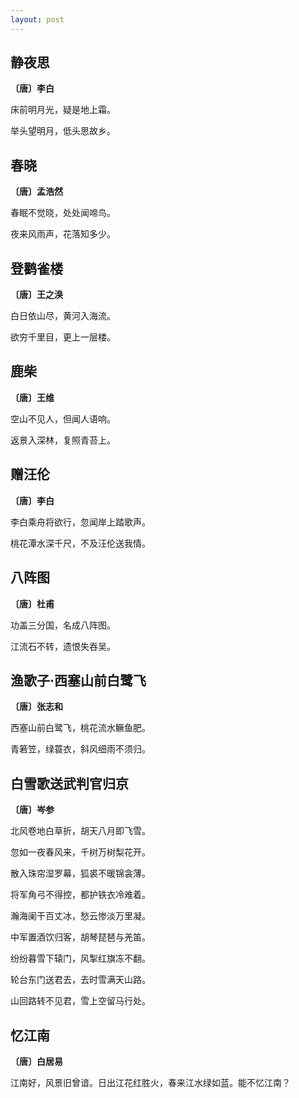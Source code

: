 ```yaml
---
layout: post
---
```

## 静夜思
**〔唐〕李白**

床前明月光，疑是地上霜。

举头望明月，低头思故乡。

## 春晓
**〔唐〕孟浩然**

春眠不觉晓，处处闻啼鸟。

夜来风雨声，花落知多少。

## 登鹳雀楼
**〔唐〕王之涣**

白日依山尽，黄河入海流。

欲穷千里目，更上一层楼。

## 鹿柴
**〔唐〕王维**

空山不见人，但闻人语响。

返景入深林，复照青苔上。

## 赠汪伦
**〔唐〕李白**

李白乘舟将欲行，忽闻岸上踏歌声。

桃花潭水深千尺，不及汪伦送我情。

## 八阵图
**〔唐〕杜甫**

功盖三分国，名成八阵图。

江流石不转，遗恨失吞吴。

## 渔歌子·西塞山前白鹭飞
**〔唐〕张志和**

西塞山前白鹭飞，桃花流水鳜鱼肥。

青箬笠，绿蓑衣，斜风细雨不须归。

## 白雪歌送武判官归京
**〔唐〕岑参**

北风卷地白草折，胡天八月即飞雪。

忽如一夜春风来，千树万树梨花开。

散入珠帘湿罗幕，狐裘不暖锦衾薄。

将军角弓不得控，都护铁衣冷难着。

瀚海阑干百丈冰，愁云惨淡万里凝。

中军置酒饮归客，胡琴琵琶与羌笛。

纷纷暮雪下辕门，风掣红旗冻不翻。

轮台东门送君去，去时雪满天山路。

山回路转不见君，雪上空留马行处。

## 忆江南
**〔唐〕白居易**

江南好，风景旧曾谙。日出江花红胜火，春来江水绿如蓝。能不忆江南？
